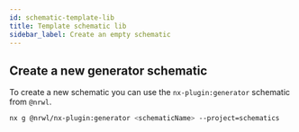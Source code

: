 ```yaml
---
id: schematic-template-lib
title: Template schematic lib
sidebar_label: Create an empty schematic
---
```


## Create a new generator schematic

To create a new schematic you can use the `nx-plugin:generator` schematic from `@nrwl`.

```bash
nx g @nrwl/nx-plugin:generator <schematicName> --project=schematics
```
